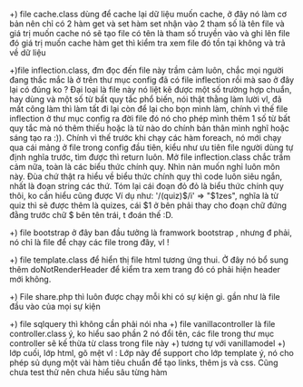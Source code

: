 +) file cache.class dùng để cache lại dữ liệu muốn cache, ở đây
nó làm cơ bản nên chỉ có 2 hàm get và set
hàm set nhận vào 2 tham số là tên file và giá trị muốn cache
nó sẽ tạo file có tên là tham số truyền vào và ghi lên file đó giá trị muốn cache
hàm get thì kiểm tra xem file đó tồn tại không và trả về dữ liệu

+)file inflection.class, đm đọc đến file này trầm cảm luôn,
chắc mọi người đang thắc mắc là ở trên thư mục config đã có file inflection rồi
mà sao ở đây lại có đúng ko ?
Đại loại là file này nó liệt kê được một số trường hợp chuẩn, hay dùng và một số
từ bất quy tắc phổ biến, nói thật thằng làm lười vl, đã mất công làm thì làm tất đi lại còn
để lại cho bọn mình làm, chính vì thế file inflection ở thư mục config ra đời
file đó nó cho phép mình thêm 1 số từ bất quy tắc mà nó thêm thiếu hoặc là từ nào do 
chính bản thân mình nghĩ hoặc sáng tạo ra :)). Chính vì thế trước khi chạy các hàm foreach, nó 
mới chạy qua cái mảng ở file trong config đầu tiên, kiểu như ưu tiên file người dùng
tự định nghĩa trước, tìm được thì return luôn.
Mở file inflection.class chắc trầm cảm nữa, toàn là các biểu thức chính quy. Nhìn nản muốn
nghỉ luôn môn này. Đùa chứ thật ra hiểu về biểu thức chính quy thì code luôn siêu ngắn,
nhất là đoạn string các thứ. Tóm lại cái đoạn đỏ đỏ là biểu thức chính quy thôi, ko cần hiểu cũng được
Ví dụ như:
'/(quiz)$/i'               => "$1zes",
nghĩa là từ quiz thì sẽ được thêm là quizes, cái $1 ở bên phải thay cho đoạn chữ đứng đằng trước 
chữ $ bên tên trái, t đoán thế :D.

+) file bootstrap ở đây ban đầu tưởng là framwork bootstrap , nhưng đ phải, nó chỉ là file để chạy
các file trong đây, vl ! 

+) file template.class để hiển thị file html tương ứng thui. Ở đây nó bổ sung thêm doNotRenderHeader để
kiểm tra xem trang đó có phải hiện header mới không.

+) File share.php thì luôn được chạy mỗi khi có sự kiện gì. gần như là file đầu vào của mọi sự kiện

+) file sqlquery thì không cần phải nói nha
+) file vanillacontroller là file controller.class ý, ko hiểu sao phần 2 nó đổi tên,
các file trong thư mục controller sẽ kế thừa từ class trong file này
+) tương tự với vanillamodel
+) lớp cuối, lớp html, gõ mệt vl : Lớp này để support cho lớp template ý, nó cho phép sủ dụng 
một vài hàm tiêu chuẩn để tạo links, thêm js và css. Cũng chưa test thử nên chưa hiểu sâu từng hàm

